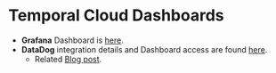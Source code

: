 # Temporal Cloud Dashboards

* **Grafana** Dashboard is [here](temporal_cloud.json).
* **DataDog** integration details and Dashboard access are found [here](https://docs.datadoghq.com/integrations/temporal-cloud/).
  * Related [Blog post](https://temporal.io/blog/temporal-cloud-metrics-in-datadog).